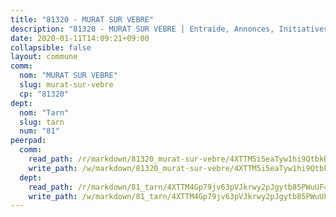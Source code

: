 ```yaml
---
title: "81320 - MURAT SUR VEBRE"
description: "81320 - MURAT SUR VEBRE | Entraide, Annonces, Initiatives"
date: 2020-01-11T14:09:21+09:00
collapsible: false
layout: commune
comm:
  nom: "MURAT SUR VEBRE"
  slug: murat-sur-vebre
  cp: "81320"
dept:
  nom: "Tarn"
  slug: tarn
  num: "81"
peerpad:
  comm:
    read_path: /r/markdown/81320_murat-sur-vebre/4XTTM5i5eaTyw1hi9QtbkBVuuiDoHk4zZnMj5Gd83JVJ5cjos
    write_path: /w/markdown/81320_murat-sur-vebre/4XTTM5i5eaTyw1hi9QtbkBVuuiDoHk4zZnMj5Gd83JVJ5cjos-K3TgUEwEf3d8ayGs77EERUjoG7NGxPCJBLGFF8eDJnU6d7sT1Ho1XAkybZXtKavXV4Qtc4TwxFeVF21K28FuivCc8LQSQ4pS2hwJV9znwzWDdFHV9nPYBoL5dUhfzdv98UDnTb5F
  dept:
    read_path: /r/markdown/81_tarn/4XTTM4Gp79jv63pVJkrwy2pJgytb85PWuUF46qZV3RNcf9bTY
    write_path: /w/markdown/81_tarn/4XTTM4Gp79jv63pVJkrwy2pJgytb85PWuUF46qZV3RNcf9bTY-K3TgUQULAfYZTaNEYQn663imu6tLJ5XUSYV3bG6y2QwZHe2hiw5KiHgnyL8wpzhjjRKSLQVjHCuMHvPTtVgD4tm7BFQTVwqLNiZgb8d93Riu34VNq5t6eFocUS5Ezct8i9MJtUHQ
---
```


